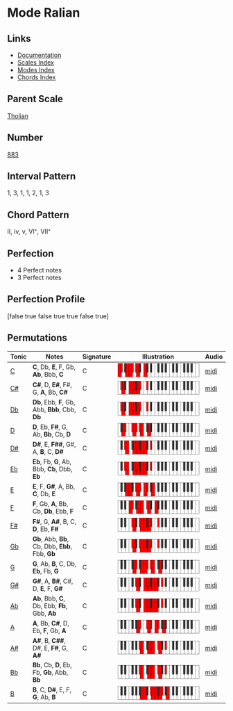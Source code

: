 # Mode Ralian

## Links

- [Documentation](index.md)
- [Scales Index](Scales.md)
- [Modes Index](Modes.md)
- [Chords Index](Chords.md)

## Parent Scale

[Tholian](ScaleTholian.md)

## Number

[883](https://ianring.com/musictheory/scales/883)

## Interval Pattern

1, 3, 1, 1, 2, 1, 3

## Chord Pattern

II, iv, v, VI⁺, VII⁺

## Perfection

- 4 Perfect notes
- 3 Perfect notes

## Perfection Profile

[false true false true true false true]

## Permutations

| Tonic | Notes | Signature | Illustration | Audio |
|-------|-------|-----------|--------------|-------|
| [C](ModeCNaturalRalian.md) | **C**, Db, **E**, F, Gb, **Ab**, Bbb, **C** | C | ![CNaturalRalian](ModeCNaturalRalian.png) | [midi](https://github.com/edipermadi/music/blob/main/docs/ModeCNaturalRalian.mid?raw=true) |
| [C#](ModeCSharpRalian.md) | **C#**, D, **E#**, F#, G, **A**, Bb, **C#** | C | ![CSharpRalian](ModeCSharpRalian.png) | [midi](https://github.com/edipermadi/music/blob/main/docs/ModeCSharpRalian.mid?raw=true) |
| [Db](ModeDFlatRalian.md) | **Db**, Ebb, **F**, Gb, Abb, **Bbb**, Cbb, **Db** | C | ![DFlatRalian](ModeDFlatRalian.png) | [midi](https://github.com/edipermadi/music/blob/main/docs/ModeDFlatRalian.mid?raw=true) |
| [D](ModeDNaturalRalian.md) | **D**, Eb, **F#**, G, Ab, **Bb**, Cb, **D** | C | ![DNaturalRalian](ModeDNaturalRalian.png) | [midi](https://github.com/edipermadi/music/blob/main/docs/ModeDNaturalRalian.mid?raw=true) |
| [D#](ModeDSharpRalian.md) | **D#**, E, **F##**, G#, A, **B**, C, **D#** | C | ![DSharpRalian](ModeDSharpRalian.png) | [midi](https://github.com/edipermadi/music/blob/main/docs/ModeDSharpRalian.mid?raw=true) |
| [Eb](ModeEFlatRalian.md) | **Eb**, Fb, **G**, Ab, Bbb, **Cb**, Dbb, **Eb** | C | ![EFlatRalian](ModeEFlatRalian.png) | [midi](https://github.com/edipermadi/music/blob/main/docs/ModeEFlatRalian.mid?raw=true) |
| [E](ModeENaturalRalian.md) | **E**, F, **G#**, A, Bb, **C**, Db, **E** | C | ![ENaturalRalian](ModeENaturalRalian.png) | [midi](https://github.com/edipermadi/music/blob/main/docs/ModeENaturalRalian.mid?raw=true) |
| [F](ModeFNaturalRalian.md) | **F**, Gb, **A**, Bb, Cb, **Db**, Ebb, **F** | C | ![FNaturalRalian](ModeFNaturalRalian.png) | [midi](https://github.com/edipermadi/music/blob/main/docs/ModeFNaturalRalian.mid?raw=true) |
| [F#](ModeFSharpRalian.md) | **F#**, G, **A#**, B, C, **D**, Eb, **F#** | C | ![FSharpRalian](ModeFSharpRalian.png) | [midi](https://github.com/edipermadi/music/blob/main/docs/ModeFSharpRalian.mid?raw=true) |
| [Gb](ModeGFlatRalian.md) | **Gb**, Abb, **Bb**, Cb, Dbb, **Ebb**, Fbb, **Gb** | C | ![GFlatRalian](ModeGFlatRalian.png) | [midi](https://github.com/edipermadi/music/blob/main/docs/ModeGFlatRalian.mid?raw=true) |
| [G](ModeGNaturalRalian.md) | **G**, Ab, **B**, C, Db, **Eb**, Fb, **G** | C | ![GNaturalRalian](ModeGNaturalRalian.png) | [midi](https://github.com/edipermadi/music/blob/main/docs/ModeGNaturalRalian.mid?raw=true) |
| [G#](ModeGSharpRalian.md) | **G#**, A, **B#**, C#, D, **E**, F, **G#** | C | ![GSharpRalian](ModeGSharpRalian.png) | [midi](https://github.com/edipermadi/music/blob/main/docs/ModeGSharpRalian.mid?raw=true) |
| [Ab](ModeAFlatRalian.md) | **Ab**, Bbb, **C**, Db, Ebb, **Fb**, Gbb, **Ab** | C | ![AFlatRalian](ModeAFlatRalian.png) | [midi](https://github.com/edipermadi/music/blob/main/docs/ModeAFlatRalian.mid?raw=true) |
| [A](ModeANaturalRalian.md) | **A**, Bb, **C#**, D, Eb, **F**, Gb, **A** | C | ![ANaturalRalian](ModeANaturalRalian.png) | [midi](https://github.com/edipermadi/music/blob/main/docs/ModeANaturalRalian.mid?raw=true) |
| [A#](ModeASharpRalian.md) | **A#**, B, **C##**, D#, E, **F#**, G, **A#** | C | ![ASharpRalian](ModeASharpRalian.png) | [midi](https://github.com/edipermadi/music/blob/main/docs/ModeASharpRalian.mid?raw=true) |
| [Bb](ModeBFlatRalian.md) | **Bb**, Cb, **D**, Eb, Fb, **Gb**, Abb, **Bb** | C | ![BFlatRalian](ModeBFlatRalian.png) | [midi](https://github.com/edipermadi/music/blob/main/docs/ModeBFlatRalian.mid?raw=true) |
| [B](ModeBNaturalRalian.md) | **B**, C, **D#**, E, F, **G**, Ab, **B** | C | ![BNaturalRalian](ModeBNaturalRalian.png) | [midi](https://github.com/edipermadi/music/blob/main/docs/ModeBNaturalRalian.mid?raw=true) |
